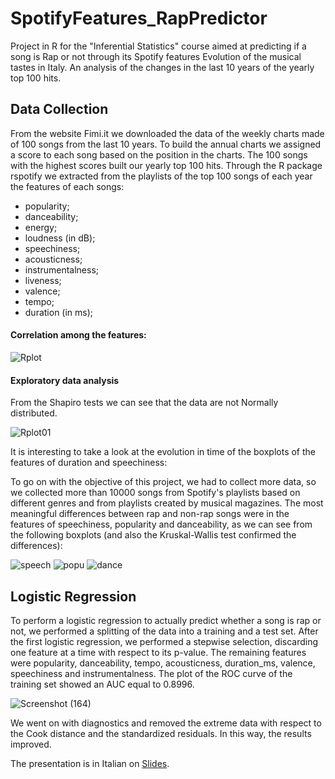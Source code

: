 # SpotifyFeatures_RapPredictor
Project in R for the "Inferential Statistics" course aimed at predicting if a song is Rap or not through its Spotify features
Evolution of the musical tastes in Italy.
An analysis of the changes in the last 10 years of the yearly top 100 hits.

## Data Collection

From the website Fimi.it we downloaded the data of the weekly charts made of 100 songs from the last 10 years. To build the annual charts we assigned a score to each song based on the position in the charts. The 100 songs with the highest scores built our yearly top 100 hits.
Through the R package rspotify we extracted from the playlists of the top 100 songs of each year the features of each songs: 
- popularity;
- danceability;
- energy;
- loudness (in dB);
- speechiness;
- acousticness;
- instrumentalness;
- liveness;
- valence;
- tempo;
- duration (in ms);

#### Correlation among the features:
![Rplot](https://user-images.githubusercontent.com/93552186/139744798-d6aca82c-790e-461c-b10b-1f84f843f167.png)

#### Exploratory data analysis

From the Shapiro tests we can see that the data are not Normally distributed.

![Rplot01](https://user-images.githubusercontent.com/93552186/139745449-8df8519b-61df-4d96-9491-eeaa0663d64a.png)

It is interesting to take a look at the evolution in time of the boxplots of the features of duration and speechiness:


To go on with the objective of this project, we had to collect more data, so we collected more than 10000 songs from Spotify's playlists based on different genres and from playlists created by musical magazines.
The most meaningful differences between rap and non-rap songs were in the features of speechiness, popularity and danceability, as we can see from the following boxplots (and also the Kruskal-Wallis test confirmed the differences):

![speech](https://user-images.githubusercontent.com/93552186/139745954-cdc36e67-43de-434d-8ca5-16604ce868aa.png)
![popu](https://user-images.githubusercontent.com/93552186/139745978-0b132a19-f503-4058-8b61-f10b98daac29.png)
![dance](https://user-images.githubusercontent.com/93552186/139745989-bb5d5e61-2195-479c-a918-71c5f25981f4.png)

## Logistic Regression

To perform a logistic regression to actually predict whether a song is rap or not, we performed a splitting of the data into a training and a test set. After the first logistic regression, we performed a stepwise selection, discarding one feature at a time with respect to its p-value. The remaining features were popularity, danceability, tempo, acousticness, duration_ms, valence, speechiness and instrumentalness.
The plot of the ROC curve of the training set showed an AUC equal to 0.8996.

![Screenshot (164)](https://user-images.githubusercontent.com/93552186/139747180-ed09a1a3-1b57-4589-8419-8040c6900ddb.png)

We went on with diagnostics and removed the extreme data with respect to the Cook distance and the standardized residuals. In this way, the results improved.

The presentation is in Italian on [Slides](https://slides.com/doncex/spotify).

